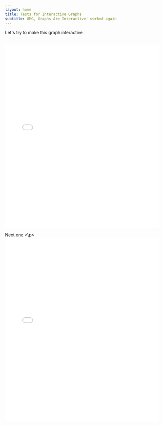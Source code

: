 ```yaml
---
layout: home
title: Tests for Interactive Graphs
subtitle: OMG, Graphs Are Interactive! worked again
---
```


<div class="main-content">
    <p>Let's try to make this graph interactive</p>
    <br>
    <iframe 
    src="{{ '/assets/data/degree_distribution.html' | relative_url }}"
    style="width: 100%; height: 600px; border: none;">
    </iframe>
    <br>
    <p> Next one <\p>
    <iframe 
    src="{{ '/assets/data/common_neighbors_distribution.html' | relative_url }}"
    style="width: 100%; height: 600px; border: none;">
    </iframe>

